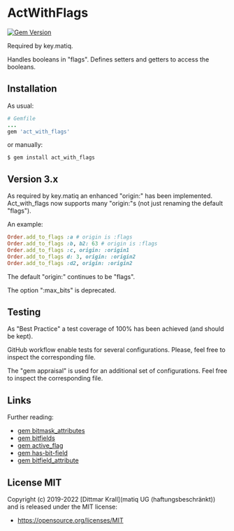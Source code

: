 # ActWithFlags

[![Gem Version](https://badge.fury.io/rb/act_with_flags.png)](http://badge.fury.io/rb/act_with_flags)

Required by key.matiq.

Handles booleans in "flags".
Defines setters and getters to access the booleans.


## Installation

As usual:
```ruby
# Gemfile
...
gem 'act_with_flags'
```

or manually:
```shell
$ gem install act_with_flags
```


## Version 3.x

As required by key.matiq an enhanced "origin:" has been implemented.
Act_with_flags now supports many "origin:"s
(not just renaming the default "flags").

An example:

```ruby
Order.add_to_flags :a # origin is :flags
Order.add_to_flags :b, b2: 63 # origin is :flags
Order.add_to_flags :c, origin: :origin1
Order.add_to_flags d: 3, origin: :origin2
Order.add_to_flags :d2, origin: :origin2
```

The default "origin:" continues to be "flags".

The option ":max_bits" is deprecated.


## Testing

As "Best Practice" a test coverage of 100% has been achieved
(and should be kept).

GitHub workflow enable tests for several configurations.
Please, feel free to inspect the corresponding file.

The "gem appraisal" is used for an additional set of configurations.
Feel free to inspect the corresponding file.


## Links

Further reading:

- [gem bitmask_attributes](https://github.com/joelmoss/bitmask_attributes)
- [gem bitfields](https://github.com/grosser/bitfields)
- [gem active_flag](https://github.com/kenn/active_flag)
- [gem has-bit-field](https://github.com/pjb3/has-bit-field)
- [gem bitfield_attribute](https://github.com/gzigzigzeo/bitfield_attribute)


## License MIT

Copyright (c) 2019-2022 [Dittmar Krall](matiq UG (haftungsbeschränkt))
and is released under the MIT license:

* https://opensource.org/licenses/MIT
